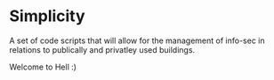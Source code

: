 # Simplicity

A set of code scripts that will allow for the management of info-sec in relations to publically and privatley used buildings.  

Welcome to Hell :) 
